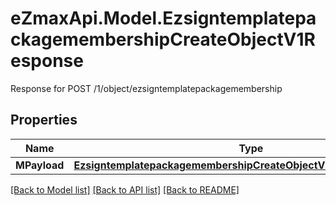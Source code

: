 # eZmaxApi.Model.EzsigntemplatepackagemembershipCreateObjectV1Response
Response for POST /1/object/ezsigntemplatepackagemembership

## Properties

Name | Type | Description | Notes
------------ | ------------- | ------------- | -------------
**MPayload** | [**EzsigntemplatepackagemembershipCreateObjectV1ResponseMPayload**](EzsigntemplatepackagemembershipCreateObjectV1ResponseMPayload.md) |  | 

[[Back to Model list]](../README.md#documentation-for-models) [[Back to API list]](../README.md#documentation-for-api-endpoints) [[Back to README]](../README.md)

